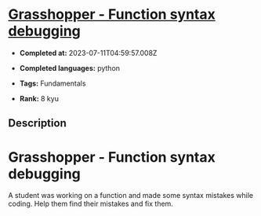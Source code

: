 # [Grasshopper - Function syntax debugging](https://www.codewars.com/kata/56dae9dc54c0acd29d00109a)

- **Completed at:** 2023-07-11T04:59:57.008Z

- **Completed languages:** python

- **Tags:** Fundamentals

- **Rank:** 8 kyu

## Description

# Grasshopper - Function syntax debugging

A student was working on a function and made some syntax mistakes while coding. Help them find their mistakes and fix them.